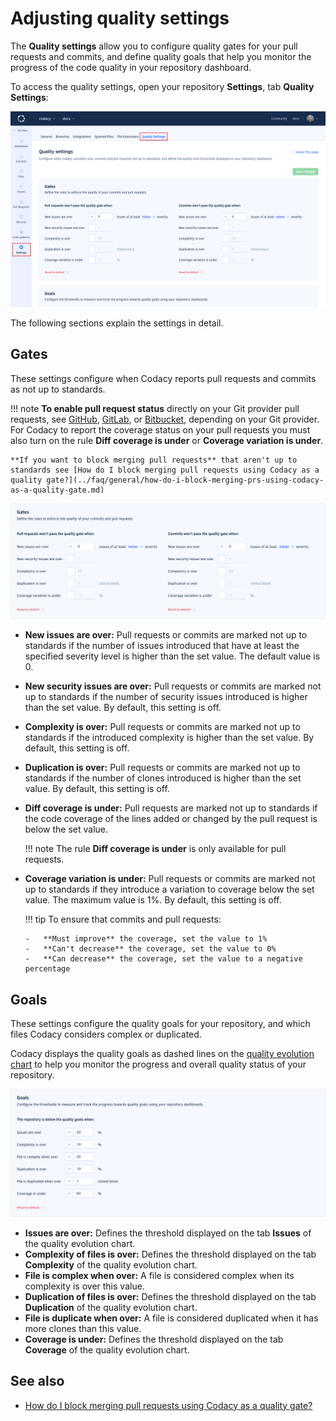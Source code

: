 # Adjusting quality settings

The **Quality settings** allow you to configure quality gates for your pull requests and commits, and define quality goals that help you monitor the progress of the code quality in your repository dashboard.

To access the quality settings, open your repository **Settings**, tab **Quality Settings**:

![Quality settings](images/quality-settings.png)<!--TODO Update screenshot-->

The following sections explain the settings in detail.

## Gates

These settings configure when Codacy reports pull requests and commits as not up to standards.

!!! note
    **To enable pull request status** directly on your Git provider pull requests, see [GitHub](../repositories-configure/integrations/github-integration.md#configuring-the-github-integration), [GitLab](../repositories-configure/integrations/gitlab-integration.md#configuring-the-gitlab-integration), or [Bitbucket](../repositories-configure/integrations/bitbucket-integration.md#configuring-the-bitbucket-integration), depending on your Git provider. For Codacy to report the coverage status on your pull requests you must also turn on the rule **Diff coverage is under** or **Coverage variation is under**.

    **If you want to block merging pull requests** that aren't up to standards see [How do I block merging pull requests using Codacy as a quality gate?](../faq/general/how-do-i-block-merging-prs-using-codacy-as-a-quality-gate.md)

![Quality gates](images/quality-settings-gates.png)<!--TODO Update screenshot-->

-   **New issues are over:** Pull requests or commits are marked not up to standards if the number of issues introduced that have at least the specified severity level is higher than the set value. The default value is 0.
-   **New security issues are over:** Pull requests or commits are marked not up to standards if the number of security issues introduced is higher than the set value. By default, this setting is off.
-   **Complexity is over:** Pull requests or commits are marked not up to standards if the introduced complexity is higher than the set value. By default, this setting is off.
-   **Duplication is over:** Pull requests or commits are marked not up to standards if the number of clones introduced is higher than the set value. By default, this setting is off.
-   **Diff coverage is under:** Pull requests are marked not up to standards if the code coverage of the lines added or changed by the pull request is below the set value.

    !!! note
        The rule **Diff coverage is under** is only available for pull requests.

-   **Coverage variation is under:** Pull requests or commits are marked not up to standards if they introduce a variation to coverage below the set value. The maximum value is 1%. By default, this setting is off.

    !!! tip
        To ensure that commits and pull requests:

        -   **Must improve** the coverage, set the value to 1%
        -   **Can't decrease** the coverage, set the value to 0%
        -   **Can decrease** the coverage, set the value to a negative percentage

## Goals

These settings configure the quality goals for your repository, and which files Codacy considers complex or duplicated.

Codacy displays the quality goals as dashed lines on the [quality evolution chart](../repositories/repository-dashboard.md#quality-evolution-chart) to help you monitor the progress and overall quality status of your repository.

![Quality settings for the repository](images/quality-settings-goals.png)

-   **Issues are over:** Defines the threshold displayed on the tab **Issues** of the quality evolution chart.
-   **Complexity of files is over:** Defines the threshold displayed on the tab **Complexity** of the quality evolution chart.
-   **File is complex when over:** A file is considered complex when its complexity is over this value.
-   **Duplication of files is over:** Defines the threshold displayed on the tab **Duplication** of the quality evolution chart.
-   **File is duplicate when over:** A file is considered duplicated when it has more clones than this value.
-   **Coverage is under:** Defines the threshold displayed on the tab **Coverage** of the quality evolution chart.

## See also

-   [How do I block merging pull requests using Codacy as a quality gate?](../faq/general/how-do-i-block-merging-prs-using-codacy-as-a-quality-gate.md)
